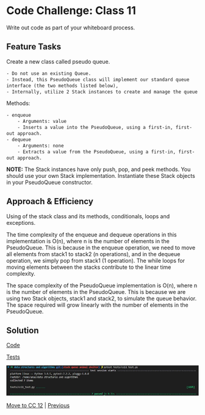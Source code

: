 # Code Challenge: Class 11

Write out code as part of your whiteboard process.

## Feature Tasks

Create a new class called pseudo queue.

    - Do not use an existing Queue.
    - Instead, this PseudoQueue class will implement our standard queue interface (the two methods listed below),
    - Internally, utilize 2 Stack instances to create and manage the queue
Methods:

    - enqueue
        - Arguments: value
        - Inserts a value into the PseudoQueue, using a first-in, first-out approach.
    - dequeue
        - Arguments: none
        - Extracts a value from the PseudoQueue, using a first-in, first-out approach.
**NOTE:** The Stack instances have only push, pop, and peek methods. You should use your own Stack implementation. Instantiate these Stack objects in your PseudoQueue constructor.

## Approach & Efficiency

Using of the stack class and its methods, conditionals, loops and exceptions.

The time complexity of the enqueue and dequeue operations in this implementation is O(n), where n is the number of elements in the PseudoQueue. This is because in the enqueue operation, we need to move all elements from stack1 to stack2 (n operations), and in the dequeue operation, we simply pop from stack1 (1 operation). The while loops for moving elements between the stacks contribute to the linear time complexity.

The space complexity of the PseudoQueue implementation is O(n), where n is the number of elements in the PseudoQueue. This is because we are using two Stack objects, stack1 and stack2, to simulate the queue behavior. The space required will grow linearly with the number of elements in the PseudoQueue.

## Solution

[Code](../stackQueuePseudo.py)

[Tests](../tests/cc11_test.py)

![Run](../assets/run10.JPG "run")

[Move to CC 12](..//README.md) | [Previous](../stack_and_queue/README.md)
